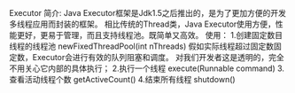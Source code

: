 Executor
    简介:
        Java Executor框架是Jdk1.5之后推出的，是为了更加方便的开发多线程应用而封装的框架。
        相比传统的Thread类，Java Executor使用方便，性能更好，更易于管理，而且支持线程池。既简单又高效。
    使用：
        1.创建固定数目线程的线程池  newFixedThreadPool(int nThreads) 
            假如实际线程超过固定数固定数，Executor会进行有效的队列阻塞和调度。
            对我们开发者这是透明的，完全不用关心它内部的具体执行；
        2.执行一个线程    execute(Runnable command)
        3.查看活动线程个数  getActiveCount()
        4.结束所有线程    shutdown()